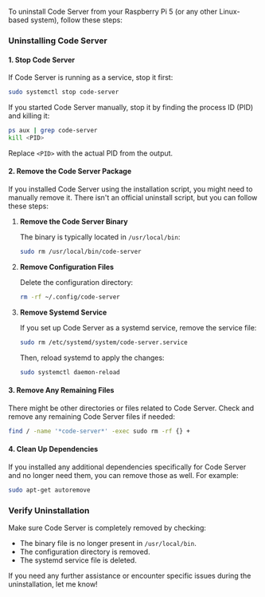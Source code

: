 To uninstall Code Server from your Raspberry Pi 5 (or any other Linux-based system), follow these steps:

### Uninstalling Code Server

#### 1. **Stop Code Server**

If Code Server is running as a service, stop it first:

```bash
sudo systemctl stop code-server
```

If you started Code Server manually, stop it by finding the process ID (PID) and killing it:

```bash
ps aux | grep code-server
kill <PID>
```

Replace `<PID>` with the actual PID from the output.

#### 2. **Remove the Code Server Package**

If you installed Code Server using the installation script, you might need to manually remove it. There isn't an official uninstall script, but you can follow these steps:

1. **Remove the Code Server Binary**

   The binary is typically located in `/usr/local/bin`:

   ```bash
   sudo rm /usr/local/bin/code-server
   ```

2. **Remove Configuration Files**

   Delete the configuration directory:

   ```bash
   rm -rf ~/.config/code-server
   ```

3. **Remove Systemd Service**

   If you set up Code Server as a systemd service, remove the service file:

   ```bash
   sudo rm /etc/systemd/system/code-server.service
   ```

   Then, reload systemd to apply the changes:

   ```bash
   sudo systemctl daemon-reload
   ```

#### 3. **Remove Any Remaining Files**

There might be other directories or files related to Code Server. Check and remove any remaining Code Server files if needed:

```bash
find / -name '*code-server*' -exec sudo rm -rf {} +
```

#### 4. **Clean Up Dependencies**

If you installed any additional dependencies specifically for Code Server and no longer need them, you can remove those as well. For example:

```bash
sudo apt-get autoremove
```

### Verify Uninstallation

Make sure Code Server is completely removed by checking:

- The binary file is no longer present in `/usr/local/bin`.
- The configuration directory is removed.
- The systemd service file is deleted.

If you need any further assistance or encounter specific issues during the uninstallation, let me know!
